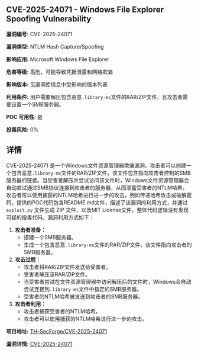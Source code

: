 ## CVE-2025-24071 - Windows File Explorer Spoofing Vulnerability

**漏洞编号:** CVE-2025-24071

**漏洞类型:** NTLM Hash Capture/Spoofing

**影响应用:** Microsoft Windows File Explorer

**危害等级:** 高危，可能导致凭据泄露和网络欺骗

**影响版本:** 见漏洞库信息中受影响的版本列表

**利用条件:** 用户需要解压包含恶意`.library-ms`文件的RAR/ZIP文件，且攻击者需要设置一个SMB服务器。

**POC 可用性:** 是

**投毒风险:** 0%

## 详情

CVE-2025-24071 是一个Windows文件资源管理器欺骗漏洞。攻击者可以创建一个包含恶意`.library-ms`文件的RAR/ZIP文件，该文件包含指向攻击者控制的SMB服务器的链接。当受害者解压并尝试访问该文件时，Windows文件资源管理器会自动尝试通过SMB协议连接到攻击者的服务器，从而泄露受害者的NTLM哈希。攻击者可以使用捕获的NTLM哈希进行进一步的攻击，例如传递哈希攻击或破解密码。提供的POC代码包含README.md文件，描述了该漏洞的利用方式，并通过`exploit.py` 文件生成 ZIP 文件，以及MIT License文件，整体代码逻辑没有发现可疑的投毒代码。漏洞利用方式如下：

1.  **攻击者准备：**
    *   搭建一个SMB服务器。
    *   生成一个包含恶意`.library-ms`文件的RAR/ZIP文件，该文件指向攻击者的SMB服务器。
2.  **攻击过程：**
    *   攻击者将RAR/ZIP文件发送给受害者。
    *   受害者解压该RAR/ZIP文件。
    *   当受害者尝试在文件资源管理器中访问解压后的文件时，Windows会自动尝试连接到`.library-ms`文件中指定的SMB服务器。
    *   受害者的NTLM哈希被发送到攻击者的SMB服务器。
3.  **攻击者利用：**
    *   攻击者捕获受害者的NTLM哈希。
    *   攻击者可以使用捕获的NTLM哈希进行进一步的攻击。

**项目地址:** [TH-SecForge/CVE-2025-24071](https://github.com/TH-SecForge/CVE-2025-24071)

**漏洞详情:** [CVE-2025-24071](https://nvd.nist.gov/vuln/detail/CVE-2025-24071)